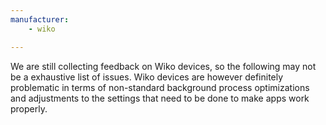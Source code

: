 ```yaml
---
manufacturer: 
    - wiko

---
```


We are still collecting feedback on Wiko devices, so the following may not be a exhaustive list of issues. Wiko
devices are however definitely problematic in terms of non-standard background process optimizations and adjustments to the settings that need to be done to make apps work properly.
